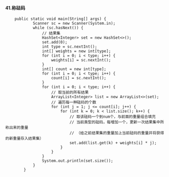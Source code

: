 #### 41.称砝码

        public static void main(String[] args) {
                Scanner sc = new Scanner(System.in);
                while (sc.hasNext()) {
                    // 结果集
                    HashSet<Integer> set = new HashSet<>();
                    set.add(0);
                    int type = sc.nextInt();
                    int[] weights = new int[type];
                    for (int i = 0; i < type; i++) {
                        weights[i] = sc.nextInt();
                    }
                    int[] count = new int[type];
                    for (int i = 0; i < type; i++) {
                        count[i] = sc.nextInt();
                    }
                    for (int i = 0; i < type; i++) {
                        // 取当前的所有结果
                        ArrayList<Integer> list = new ArrayList<>(set);
                        // 遍历每一种砝码的个数
                        for (int j = 1; j <= count[i]; j++) {
                            for (int k = 0; k < list.size(); k++) {
                                // 取该砝码一个到num个，与前面的重量组合填充
                                // 当前类型的砝码，每增加一个，更新一次结果集中所称出来的重量
                                // （给之前结果集的重量加上当前砝码的重量并将获得的新重量存入结果集）
                                set.add(list.get(k) + weights[i] * j);
                            }
                        }
                    }
                    System.out.println(set.size());
                }
            }
